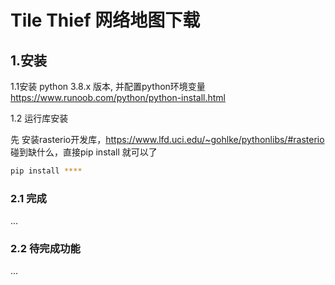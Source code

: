 # Tile Thief 网络地图下载

## 1.安装

1.1安装 python 3.8.x 版本, 并配置python环境变量
https://www.runoob.com/python/python-install.html

1.2 运行库安装

先 安装rasterio开发库，https://www.lfd.uci.edu/~gohlke/pythonlibs/#rasterio
碰到缺什么，直接pip install 就可以了
``` bash
pip install ****

```

### 2.1 完成
...

### 2.2 待完成功能

...